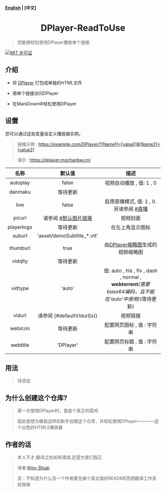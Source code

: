 <b>[English](https://github.com/MoChanBW/DPlayer-Ready-to-use/blob/master/README.md) | [中文]</b>

<h1 align="center">DPlayer-ReadToUse</h1>

> 您能够轻松使用DPlayer播放单个链接

 [![MIT 许可证](https://img.shields.io/github/license/MoChanBW/DPlayer-prepacked)](https://github.com/MoChanBW/DPlayer-prepacked/blob/master/LICENSE)

## 介绍

* 将 [DPlayer](https://github.com/MoePlayer/DPlayer) 打包成单独的HTML文件

* 用单个链接访问DPlayer

* 在MarkDown中轻松使用DPlayer

## 设置

您可以通过这些变量自定义播放器实例。

> 链接示例 : <https://example.com/DPlayer/?[Name1]=[value1]&[Name2]=[value2]> 
>
> 演示 : <https://dplayer.mochanbw.cn/>
 
|    名称    |           默认值           |                                                            描述                                                              |
|:----------:|:--------------------------:|:----------------------------------------------------------------------------------------------------------------------------:|
|  autoplay  |           false            |                                                   视频自动播放 , 值: 1 , 0                                                   |
|  danmaku   |          等待更新          |                                                                                                                              |
|    live    |           false            |                      启用直播模式, 值: 1 , 0. 另请参阅 [#直播](https://dplayer.js.org/guide.html#live)                       |
|   picurl   |  请参阅 [#默认图片链接]()  |                                                          视频封面                                                            |
| playerlogo |          等待更新          |                                                      在左上角显示图标                                                        |
|   suburl   | 'asset/demoSubtitle_*.vtt' |                                                                                                                              |
|  thumburl  |            true            |                      由[DPlayer缩略图](https://github.com/MoePlayer/DPlayer-thumbnails)生成的视频缩略图                      |
|  vidqlty   |          等待更新          |                                                                                                                              |
|  vidtype   |           'auto'           |          值: auto , hls , flv , dash , normal , <b>webtorrent</b>*(需要base64编码，且不能在'auto'中使用)*(等待更新)          |
|   vidurl   | 请参阅 [#defaultVidurl]s() |                                                           视频链接                                                           |
|  webicon   |          等待更新          |                                                  配置网页图标 , 值 :  字符串                                                 |
|  webtitle  |         'DPlayer'          |                                                  配置网页标题 , 值 :  字符串                                                 |

## 用法

> 待添加

## 为什么创建这个仓库?

> 第一次使用DPlayer时，我是个真正的菜鸡

> 因此我想为像我这样的新手创建这个仓库，并轻松使用DPlayer————这个出色的HTML5播放器

## 作者的话

> 本人不才,翻译之处如有错误,还望大佬们指正

> 译者:[Klpy-Shuai](https://github.com/Klpy-Shuai)

> 另：不知道为什么另一个作者要先搞个英文版的README而把翻译工作丢给我做